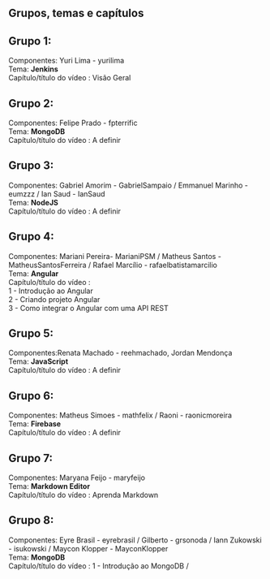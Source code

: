 Grupos, temas e capítulos
--------------------------
Grupo 1:   
---------  
Componentes: Yuri Lima - yurilima    
Tema: **Jenkins**  
Capítulo/título do vídeo : Visão Geral  

Grupo 2:   
---------  
Componentes: Felipe Prado - fpterrific  
Tema: **MongoDB**  
Capítulo/título do vídeo : A definir  

Grupo 3:   
---------  
Componentes: Gabriel Amorim - GabrielSampaio / Emmanuel Marinho - eumzzz / Ian Saud - IanSaud  
Tema: **NodeJS**  
Capítulo/título do vídeo : A definir  

Grupo 4:   
---------  
Componentes: Mariani Pereira- MarianiPSM / Matheus Santos - MatheusSantosFerreira / Rafael Marcílio - rafaelbatistamarcilio  
Tema: **Angular**  
Capítulo/título do vídeo :   
1 - Introdução ao Angular  
2 - Criando projeto Angular  
3 - Como integrar o Angular com uma API REST   

Grupo 5:   
---------  
Componentes:Renata Machado - reehmachado, Jordan Mendonça  
Tema: **JavaScript**  
Capítulo/título do vídeo : A definir  

Grupo 6:
---------  
Componentes: Matheus Simoes - mathfelix / Raoni - raonicmoreira  
Tema: **Firebase**  
Capítulo/título do vídeo : A definir  

Grupo 7:   
---------  
Componentes: Maryana Feijo - maryfeijo    
Tema: **Markdown Editor**  
Capítulo/título do vídeo : Aprenda Markdown

Grupo 8:   
---------  
Componentes: Eyre Brasil - eyrebrasil / Gilberto - grsonoda / Iann Zukowski - isukowski / Maycon Klopper - MayconKlopper    
Tema: **MongoDB**  
Capítulo/título do vídeo : 1 - Introdução ao MongoDB / 
